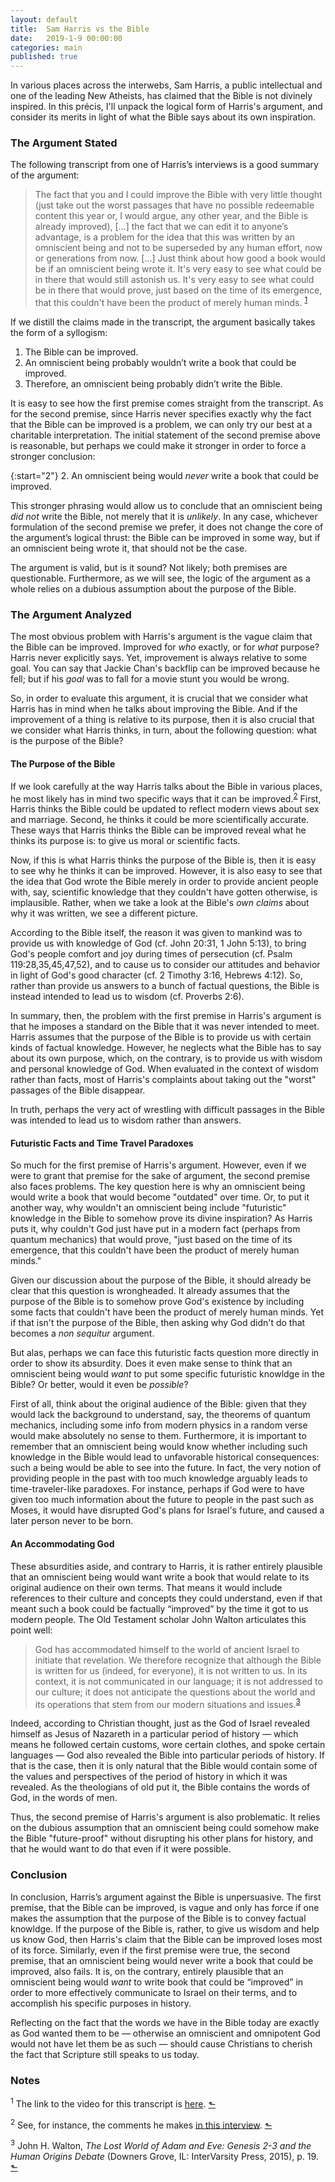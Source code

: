 ```yaml
---
layout: default
title:  Sam Harris vs the Bible
date:   2019-1-9 00:00:00
categories: main
published: true
---
```


In various places across the interwebs, Sam Harris, a public intellectual and one of the leading New Atheists, has claimed that the Bible is not divinely inspired. In this précis, I'll unpack the logical form of Harris's argument, and consider its merits in light of what the Bible says about its own inspiration.

### The Argument Stated
The following transcript from one of Harris’s interviews is a good summary of the argument:

> The fact that you and I could improve the Bible with very little thought (just take out the worst passages that have no possible redeemable content this year or, I would argue, any other year, and the Bible is already improved), […] the fact that we can edit it to anyone’s advantage, is a problem for the idea that this was written by an omniscient being and not to be superseded by any human effort, now or generations from now. […] Just think about how good a book would be if an omniscient being wrote it. It's very easy to see what could be in there that would still astonish us. It's very easy to see what could be in there that would prove, just based on the time of its emergence, that this couldn't have been the product of merely human minds. <sup id="a1">[1](#f1)</sup>

If we distill the claims made in the transcript, the argument basically takes the form of a syllogism:

1. The Bible can be improved.
2. An omniscient being probably wouldn’t write a book that could be improved.
3. Therefore, an omniscient being probably didn’t write the Bible.

It is easy to see how the first premise comes straight from the transcript. As for the second premise, since Harris never specifies exactly why the fact that the Bible can be improved is a problem, we can only try our best at a charitable interpretation. The initial statement of the second premise above is reasonable, but perhaps we could make it stronger in order to force a stronger conclusion:

{:start="2"}
2. An omniscient being would *never* write a book that could be improved.

This stronger phrasing would allow us to conclude that an omniscient being *did not* write the Bible, not merely that it is *unlikely*. In any case, whichever formulation of the second premise we prefer, it does not change the core of the argument’s logical thrust: the Bible can be improved in some way, but if an omniscient being wrote it, that should not be the case.

The argument is valid, but is it sound? Not likely; both premises are questionable. Furthermore, as we will see, the logic of the argument as a whole relies on a dubious assumption about the purpose of the Bible.

### The Argument Analyzed

The most obvious problem with Harris's argument is the vague claim that the Bible can be improved. Improved for *who* exactly, or for *what* purpose? Harris never explicitly says. Yet, improvement is always relative to some goal. You can say that Jackie Chan's backflip can be improved because he fell; but if his *goal* was to fall for a movie stunt you would be wrong.

So, in order to evaluate this argument, it is crucial that we consider what Harris has in mind when he talks about improving the Bible. And if the improvement of a thing is relative to its purpose, then it is also crucial that we consider what Harris thinks, in turn, about the following question: what is the purpose of the Bible?

#### The Purpose of the Bible
If we look carefully at the way Harris talks about the Bible in various places, he most likely has in mind two specific ways that it can be improved.<sup id="a2">[2](#f2)</sup> First, Harris thinks the Bible could be updated to reflect modern views about sex and marriage. Second, he thinks it could be more scientifically accurate. These ways that Harris thinks the Bible can be improved reveal what he thinks its purpose is: to give us moral or scientific facts.

Now, if this is what Harris thinks the purpose of the Bible is, then it is easy to see why he thinks it can be improved. However, it is also easy to see that the idea that God wrote the Bible merely in order to provide ancient people with, say, scientific knowledge that they couldn't have gotten otherwise, is implausible. Rather, when we take a look at the Bible's *own claims* about why it was written, we see a different picture.

According to the Bible itself, the reason it was given to mankind was to provide us with knowledge of God (cf. John 20:31, 1 John 5:13), to bring God's people comfort and joy during times of persecution (cf. Psalm 119:28,35,45,47,52), and to cause us to consider our attitudes and behavior in light of God's good character (cf. 2 Timothy 3:16, Hebrews 4:12). So, rather than provide us answers to a bunch of factual questions, the Bible is instead intended to lead us to wisdom (cf. Proverbs 2:6).

In summary, then, the problem with the first premise in Harris's argument is that he imposes a standard on the Bible that it was never intended to meet. Harris assumes that the purpose of the Bible is to provide us with certain kinds of factual knowledge. However, he neglects what the Bible has to say about its own purpose, which, on the contrary, is to provide us with wisdom and personal knowledge of God. When evaluated in the context of wisdom rather than facts, most of Harris's complaints about taking out the "worst" passages of the Bible disappear.

In truth, perhaps the very act of wrestling with difficult passages in the Bible was intended to lead us to wisdom rather than answers.

#### Futuristic Facts and Time Travel Paradoxes
So much for the first premise of Harris's argument. However, even if we were to grant that premise for the sake of argument, the second premise also faces problems. The key question here is why an omniscient being would write a book that would become "outdated" over time. Or, to put it another way, why wouldn't an omniscient being include "futuristic" knowledge in the Bible to somehow prove its divine inspiration? As Harris puts it, why couldn't God just have put in a modern fact (perhaps from quantum mechanics) that would prove, "just based on the time of its emergence, that this couldn't have been the product of merely human minds."

Given our discussion about the purpose of the Bible, it should already be clear that this question is wrongheaded. It already assumes that the purpose of the Bible is to somehow prove God's existence by including some facts that couldn't have been the product of merely human minds. Yet if that isn't the purpose of the Bible, then asking why God didn't do that becomes a *non sequitur* argument.

But alas, perhaps we can face this futuristic facts question more directly in order to show its absurdity. Does it even make sense to think that an omniscient being would *want* to put some specific futuristic knowldge in the Bible? Or better, would it even be *possible*?

First of all, think about the original audience of the Bible: given that they would lack the background to understand, say, the theorems of quantum mechanics, including some info from modern physics in a random verse would make absolutely no sense to them. Furthermore, it is important to remember that an omniscient being would know whether including such knowledge in the Bible would lead to unfavorable historical consequences: such a being would be able to see into the future. In fact, the very notion of providing people in the past with too much knowledge arguably leads to time-traveler-like paradoxes. For instance, perhaps if God were to have given too much information about the future to people in the past such as Moses, it would have disrupted God's plans for Israel's future, and caused a later person never to be born.

#### An Accommodating God
These absurdities aside, and contrary to Harris, it is rather entirely plausible that an omniscient being would want write a book that would relate to its original audience on their own terms. That means it would include references to their culture and concepts they could understand, even if that meant such a book could be factually “improved” by the time it got to us modern people. The Old Testament scholar John Walton articulates this point well:

> God has accommodated himself to the world of ancient Israel to initiate that revelation. We therefore recognize that although the Bible is written for us (indeed, for everyone), it is not written to us. In its context, it is not communicated in our language; it is not addressed to our culture; it does not anticipate the questions about the world and its operations that stem from our modern situations and issues.<sup id="a3">[3](#f3)</sup>

Indeed, according to Christian thought, just as the God of Israel revealed himself as Jesus of Nazareth in a particular period of history — which means he followed certain customs, wore certain clothes, and spoke certain languages — God also revealed the Bible into particular periods of history. If that is the case, then it is only natural that the Bible would contain some of the values and perspectives of the period of history in which it was revealed. As the theologians of old put it, the Bible contains the words of God, in the words of men.

Thus, the second premise of Harris's argument is also problematic. It relies on the dubious assumption that an omniscient being could somehow make the Bible "future-proof" without disrupting his other plans for history, and that he would want to do that even if it were possible.

### Conclusion
In conclusion, Harris’s argument against the Bible is unpersuasive. The first premise, that the Bible can be improved, is vague and only has force if one makes the assumption that the purpose of the Bible is to convey factual knowldge. If the purpose of the Bible is, rather, to give us wisdom and help us know God, then Harris's claim that the Bible can be improved loses most of its force. Similarly, even if the first premise were true, the second premise, that an omniscient being would never write a book that could be improved, also fails. It is, on the contrary, entirely plausible that an omniscient being would *want* to write book that could be “improved” in order to more effectively communicate to Israel on their terms, and to accomplish his specific purposes in history.

Reflecting on the fact that the words we have in the Bible today are exactly as God wanted them to be — otherwise an omniscient and omnipotent God would not have let them be as such — should cause Christians to cherish the fact that Scripture still speaks to us today.

### Notes
<sup id="f1">1</sup> The link to the video for this transcript is [here](https://youtu.be/bdUC8nRVyYY?t=1962). [⬑](#a1)

<sup id="f2">2</sup> See, for instance, the comments he makes [in this interview](https://www.youtube.com/watch?v=8zV3vIXZ-1Y). [⬑](#a2)

<sup id="f3">3</sup> John H. Walton, *The Lost World of Adam and Eve: Genesis 2-3 and the Human Origins Debate* (Downers Grove, IL: InterVarsity Press, 2015), p. 19. [⬑](#a3)

